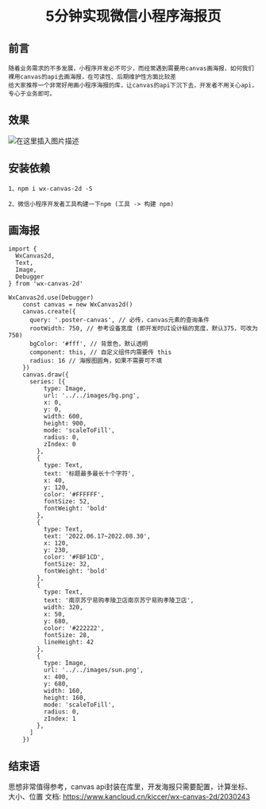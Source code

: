 # <center> 5分钟实现微信小程序海报页</center>

## 前言
    随着业务需求的不多发展，小程序开发必不可少，而经常遇到需要用canvas画海报，如何我们裸用canvas的api去画海报，在可读性、后期维护性方面比较差
    给大家推荐一个非常好用画小程序海报的库，让canvas的api下沉下去，开发者不用关心api，专心于业务即可。

## 效果
![在这里插入图片描述](https://img-blog.csdnimg.cn/6b26a7013c2e452faf14ceb1c98f9148.png#pic_center)

## 安装依赖
```
1、npm i wx-canvas-2d -S

2、微信小程序开发者工具构建一下npm (工具 -> 构建 npm)
```

## 画海报
```
import {
  WxCanvas2d,
  Text,
  Image,
  Debugger
} from 'wx-canvas-2d'

WxCanvas2d.use(Debugger)
    const canvas = new WxCanvas2d()
    canvas.create({
      query: '.poster-canvas', // 必传，canvas元素的查询条件
      rootWidth: 750, // 参考设备宽度 (即开发时UI设计稿的宽度，默认375，可改为750)
      bgColor: '#fff', // 背景色，默认透明
      component: this, // 自定义组件内需要传 this
      radius: 16 // 海报图圆角，如果不需要可不填
    })
    canvas.draw({
      series: [{
          type: Image,
          url: '../../images/bg.png',
          x: 0,
          y: 0,
          width: 600,
          height: 900,
          mode: 'scaleToFill',
          radius: 0,
          zIndex: 0
        },
        {
          type: Text,
          text: '标题最多最长十个字符',
          x: 40,
          y: 120,
          color: '#FFFFFF',
          fontSize: 52,
          fontWeight: 'bold'
        },
        {
          type: Text,
          text: '2022.06.17~2022.08.30',
          x: 120,
          y: 230,
          color: '#FBF1CD',
          fontSize: 32,
          fontWeight: 'bold'
        },
        {
          type: Text,
          text: '南京苏宁易购孝陵卫店南京苏宁易购孝陵卫店',
          width: 320,
          x: 50,
          y: 680,
          color: '#222222',
          fontSize: 28,
          lineHeight: 42
        },
        {
          type: Image,
          url: '../../images/sun.png',
          x: 400,
          y: 680,
          width: 160,
          height: 160,
          mode: 'scaleToFill',
          radius: 0,
          zIndex: 1
        },
      ]
    })
```

## 结束语
   思想非常值得参考，canvas api封装在库里，开发海报只需要配置，计算坐标、大小、位置
   文档: https://www.kancloud.cn/kiccer/wx-canvas-2d/2030243

